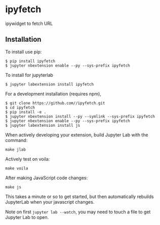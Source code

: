 ipyfetch
===============================

ipywidget to fetch URL

Installation
------------

To install use pip:

    $ pip install ipyfetch
    $ jupyter nbextension enable --py --sys-prefix ipyfetch

To install for jupyterlab

    $ jupyter labextension install ipyfetch

For a development installation (requires npm),

    $ git clone https://github.com//ipyfetch.git
    $ cd ipyfetch
    $ pip install -e .
    $ jupyter nbextension install --py --symlink --sys-prefix ipyfetch
    $ jupyter nbextension enable --py --sys-prefix ipyfetch
    $ jupyter labextension install js

When actively developing your extension, build Jupyter Lab with the command:

    make jlab    
    
Actively test on voila:

    make voila
    
After making JavaScript code changes:

    make js
    
    
This takes a minute or so to get started, but then automatically rebuilds JupyterLab when your javascript changes.

Note on first `jupyter lab --watch`, you may need to touch a file to get Jupyter Lab to open.

